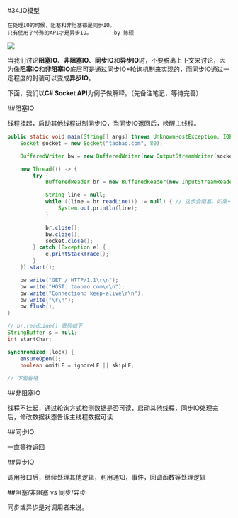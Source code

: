 #34.IO模型

```
在处理IO的时候，阻塞和非阻塞都是同步IO。
只有使用了特殊的API才是异步IO。     --by 陈硕
```
<img src="http://pic2.zhimg.com/7d3eb389b7724878bd7e12ebc6dbcdb5_b.jpg" />

当我们讨论**阻塞IO**、**非阻塞IO**、**同步IO**和**异步IO**时，不要脱离上下文来讨论，因为像**阻塞IO**和**非阻塞IO**底层可是通过同步IO+轮询机制来实现的，而同步IO通过一定程度的封装可以变成**异步IO**。

下面，我们以**C# Socket API**为例子做解释。（先备注笔记，等待完善）

##阻塞IO

线程挂起，启动其他线程进制同步IO，当同步IO返回后，唤醒主线程。

```Java
public static void main(String[] args) throws UnknownHostException, IOException {
	Socket socket = new Socket("taobao.com", 80);

	BufferedWriter bw = new BufferedWriter(new OutputStreamWriter(socket.getOutputStream()));

	new Thread(() -> {
  		try {
  			BufferedReader br = new BufferedReader(new InputStreamReader(socket.getInputStream()));

  			String line = null;
  			while ((line = br.readLine()) != null) { // 这步会阻塞，如果一行内容，则线程会挂起
  				System.out.println(line);
  			}

  			br.close();
  			bw.close();
  			socket.close();
  		} catch (Exception e) {
  			e.printStackTrace();
  		}
	}).start();

	bw.write("GET / HTTP/1.1\r\n");
	bw.write("HOST: taobao.com\r\n");
	bw.write("Connection: keep-alive\r\n");
	bw.write("\r\n");
	bw.flush();
}
```

```Java
// br.readLine() 底层如下
StringBuffer s = null;
int startChar;

synchronized (lock) {
    ensureOpen();
    boolean omitLF = ignoreLF || skipLF;
    
// 下面省略 
```
##非阻塞IO

线程不挂起，通过轮询方式检测数据是否可读，启动其他线程，同步IO处理完后，修改数据状态告诉主线程数据可读

##同步IO

一直等待返回

##异步IO

调用接口后，继续处理其他逻辑，利用通知，事件，回调函数等处理逻辑

##阻塞/非阻塞 vs 同步/异步

同步或异步是对调用者来说。

